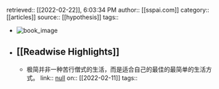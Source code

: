 retrieved:: [[2022-02-22]], 6:03:34 PM
              author:: [[sspai.com]]
              category:: [[articles]]
              source:: [[hypothesis]]
              tags::

- ![book_image](https://readwise-assets.s3.amazonaws.com/static/images/article2.74d541386bbf.png)
- ## [[Readwise Highlights]]
	- 极简并非一种苦行僧式的生活，而是适合自己的最佳的最简单的生活方式。
	                link:: [null](null)
	                on:: [[2022-02-11]]
	                tags::